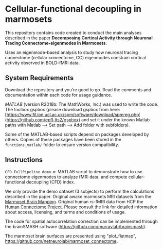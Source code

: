 # Cellular-functional decoupling in marmosets

This repository contains code created to conduct the main analyses described in the paper **Decomposing Cortical Activity through Neuronal Tracing Connectome-eigenmodes in Marmosets**.

Uses an eigenmode-based analysis to study how neuronal tracing connectome (cellular connectome, CC) eigenmodes constrain cortical activity observed in BOLD-fMRI data. 

## System Requirements

Download the repository and you're good to go. Read the comments and documentation within each code for usage guidance.

*MATLAB* (version R2018b: The MathWorks, Inc.) was used to write the code. The toolbox gspbox (please download gspbox from here: [https://www.fil.ion.ucl.ac.uk/spm/software/download/spmreg.php](https://github.com/epfl-lts2/gspbox) and set it under the known Matlab paths with Matlab --> Set path --> Add folder with subfolders).

Some of the MATLAB-based scripts depend on packages developed by others. Copies of these packages have been stored in the `functions_matlab/` folder to ensure version compatibility. 

## Instructions

 `CFD_FullPipeline_demo.m`: MATLAB script to demonstrate how to use connectome eigenmodes to analyze fMRI data, and compute cellular-functional decoupling (CFD) index.

We only provide  the demo dataset (3 subjects) to perform the calculations described in the paper. Original awake marmosets MRI datasets from the [Marmoset Brain Mapping](www.marmosetbrainmapping.org/data.html). Original human rs-fMRI data from HCP the [Human Connectome Project](https://db.humanconnectome.org/). Please consult the link for detailed information about access, licensing, and terms and conditions of usage.

The code for spatial autocorrelation correction can be implemented through the brainSMASH software (https://github.com/murraylab/brainsmash).

The marmoset brain surfaces are presented using "plot_flatmap", https://github.com/netneurolab/marmoset_connectome.





